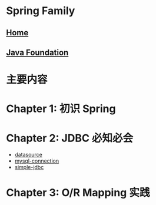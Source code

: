 # Spring Family
## [Home](https://du-feng.github.io/)
## [Java Foundation](https://du-feng.github.io/LearnJava)

# 主要内容

# Chapter 1: 初识 Spring
# Chapter 2: JDBC 必知必会
* [datasource](https://du-feng.github.io/SpringFamily/datasource)
* [mysql-connection](https://du-feng.github.io/SpringFamily/mysql-connection)
* [simple-jdbc](https://du-feng.github.io/SpringFamily/simple-jdbc)

# Chapter 3: O/R Mapping 实践
